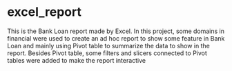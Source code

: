 # excel_report
This is the Bank Loan report made by Excel. In this project, some domains in financial were used to create an ad hoc report to show some feature in Bank Loan and mainly using Pivot table to summarize the data to show in the report. Besides Pivot table, some filters and slicers connected to Pivot tables were added to make the report interactive
